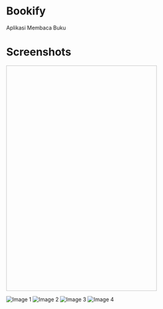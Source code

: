 # Bookify
Aplikasi Membaca Buku

# Screenshots
<img scr="https://github.com/Leandro-Thiery/Bookify/blob/master/device-2021-05-29-234239.png" width="400" height="600">

![Image 1](device-2021-05-29-234239.png)
![Image 2](device-2021-05-29-234604.png)
![Image 3](device-2021-05-29-234634.png)
![Image 4](device-2021-05-29-234713.png)





